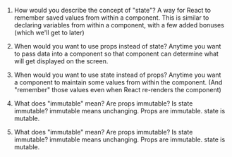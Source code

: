 1. How would you describe the concept of "state"?
A way for React to remember saved values from within a component. 
This is similar to declaring variables from within a component, with a few added bonuses (which we'll get to later)



2. When would you want to use props instead of state?
Anytime you want to pass data into a component so that component can determine what will get displayed on the screen. 




3. When would you want to use state instead of props?
Anytime you want a component to maintain some values from
within the component. (And "remember" those values even
when React re-renders the component)


4. What does "immutable" mean? Are props immutable? Is state immutable?
immutable means unchanging.
Props are immutable.
state is mutable.
4. What does "immutable" mean? Are props immutable? Is state immutable?
immutable means unchanging.
Props are immutable.
state is mutable.